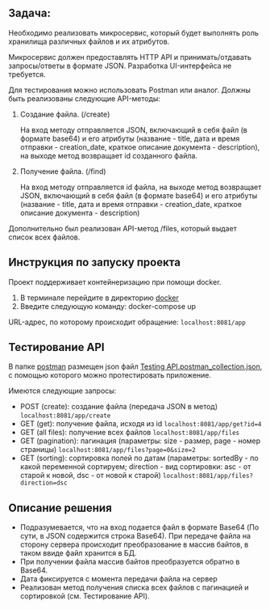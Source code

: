 ## Задача:
Необходимо реализовать микросервис, который будет выполнять роль хранилища различных файлов и их атрибутов.

Микросервис должен предоставлять HTTP API и принимать/отдавать запросы/ответы в формате JSON.
Разработка UI-интерфейса не требуется. 

Для тестирования можно использовать Postman или аналог.
Должны быть реализованы следующие API-методы:

1. Создание файла. (/create)

    На вход методу отправляется JSON, включающий в себя файл (в формате base64) и его атрибуты (название - title, дата и время отправки - creation_date, краткое описание документа - description), на выходе метод возвращает id созданного файла.


2. Получение файла. (/find)

    На вход методу отправляется id файла, на выходе метод возвращает JSON, включающий в себя файл (в формате base64) и его атрибуты (название - title, дата и время отправки - creation_date, краткое описание документа - description)

Дополнительно был реализован API-метод /files, который выдает список всех файлов.

## Инструкция по запуску проекта
Проект поддерживает контейнеризацию при помощи docker.
1. В терминале перейдите в директорию [docker](docker)
2. Введите следующую команду: docker-compose up

URL-адрес, по которому происходит обращение: 
`localhost:8081/app`

## Тестирование API
В папке [postman](postman) размещен json файл [Testing API.postman_collection.json](postman%2FTesting%20API.postman_collection.json), с помощью которого можно протестировать приложение. 

Имеются следующие запросы:

* POST (create): создание файла (передача JSON в метод)
`localhost:8081/app/create`
* GET (get): получение файла, исходя из id
`localhost:8081/app/get?id=4`
* GET (all files): получение всех файлов
`localhost:8081/app/files`
* GET (pagination): пагинация (параметры: size - размер, page - номер страницы)
`localhost:8081/app/files?page=0&size=2`
* GET (sorting): сортировка полей по датам (параметры: sortedBy - по какой переменной сортируем; direction - вид сортировки: asc - от старой к новой, dsc - от новой к старой)
`localhost:8081/app/files?direction=dsc`

## Описание решения

* Подразумевается, что на вход подается файл в формате Base64 (По сути, в JSON содержится строка Base64). При передаче файла на сторону сервера происходит преобразование в массив байтов, в таком ввиде файл хранится в БД. 
* При получении файла массив байтов преобразуется обратно в Base64. 
* Дата фиксируется с момента передачи файла на сервер
* Реализован метод получения списка всех файлов с пагинацией и сортировкой (см. Тестирование API).

